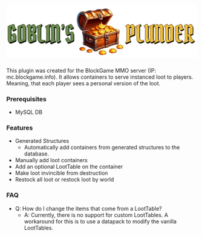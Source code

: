 # ![Image Missing](assets/Chest-Banner.png)

This plugin was created for the BlockGame MMO server (IP: mc.blockgame.info). 
It allows containers to serve instanced loot to players. Meaning, that each player sees a personal version of the loot.

### Prerequisites
- MySQL DB
### Features
- Generated Structures
  - Automatically add containers from generated structures to the database.
- Manually add loot containers
- Add an optional LootTable on the container
- Make loot invincible from destruction
- Restock all loot or restock loot by world

### FAQ
- Q: How do I change the items that come from a LootTable?
  - A: Currently, there is no support for custom LootTables. A workaround for this is to use a datapack to modify the vanilla LootTables.

 
